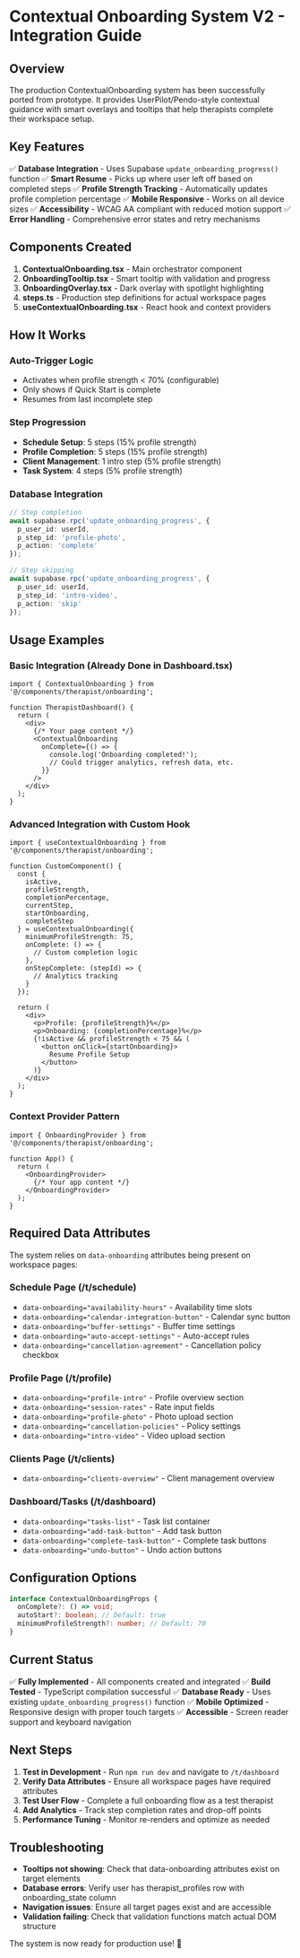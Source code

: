 # Contextual Onboarding System V2 - Integration Guide

## Overview

The production ContextualOnboarding system has been successfully ported from prototype. It provides UserPilot/Pendo-style contextual guidance with smart overlays and tooltips that help therapists complete their workspace setup.

## Key Features

✅ **Database Integration** - Uses Supabase `update_onboarding_progress()` function
✅ **Smart Resume** - Picks up where user left off based on completed steps
✅ **Profile Strength Tracking** - Automatically updates profile completion percentage
✅ **Mobile Responsive** - Works on all device sizes
✅ **Accessibility** - WCAG AA compliant with reduced motion support
✅ **Error Handling** - Comprehensive error states and retry mechanisms

## Components Created

1. **ContextualOnboarding.tsx** - Main orchestrator component
2. **OnboardingTooltip.tsx** - Smart tooltip with validation and progress
3. **OnboardingOverlay.tsx** - Dark overlay with spotlight highlighting
4. **steps.ts** - Production step definitions for actual workspace pages
5. **useContextualOnboarding.tsx** - React hook and context providers

## How It Works

### Auto-Trigger Logic
- Activates when profile strength < 70% (configurable)
- Only shows if Quick Start is complete
- Resumes from last incomplete step

### Step Progression
- **Schedule Setup**: 5 steps (15% profile strength)
- **Profile Completion**: 5 steps (15% profile strength)
- **Client Management**: 1 intro step (5% profile strength)
- **Task System**: 4 steps (5% profile strength)

### Database Integration
```typescript
// Step completion
await supabase.rpc('update_onboarding_progress', {
  p_user_id: userId,
  p_step_id: 'profile-photo',
  p_action: 'complete'
});

// Step skipping
await supabase.rpc('update_onboarding_progress', {
  p_user_id: userId,
  p_step_id: 'intro-video',
  p_action: 'skip'
});
```

## Usage Examples

### Basic Integration (Already Done in Dashboard.tsx)
```tsx
import { ContextualOnboarding } from '@/components/therapist/onboarding';

function TherapistDashboard() {
  return (
    <div>
      {/* Your page content */}
      <ContextualOnboarding
        onComplete={() => {
          console.log('Onboarding completed!');
          // Could trigger analytics, refresh data, etc.
        }}
      />
    </div>
  );
}
```

### Advanced Integration with Custom Hook
```tsx
import { useContextualOnboarding } from '@/components/therapist/onboarding';

function CustomComponent() {
  const {
    isActive,
    profileStrength,
    completionPercentage,
    currentStep,
    startOnboarding,
    completeStep
  } = useContextualOnboarding({
    minimumProfileStrength: 75,
    onComplete: () => {
      // Custom completion logic
    },
    onStepComplete: (stepId) => {
      // Analytics tracking
    }
  });

  return (
    <div>
      <p>Profile: {profileStrength}%</p>
      <p>Onboarding: {completionPercentage}%</p>
      {!isActive && profileStrength < 75 && (
        <button onClick={startOnboarding}>
          Resume Profile Setup
        </button>
      )}
    </div>
  );
}
```

### Context Provider Pattern
```tsx
import { OnboardingProvider } from '@/components/therapist/onboarding';

function App() {
  return (
    <OnboardingProvider>
      {/* Your app content */}
    </OnboardingProvider>
  );
}
```

## Required Data Attributes

The system relies on `data-onboarding` attributes being present on workspace pages:

### Schedule Page (/t/schedule)
- `data-onboarding="availability-hours"` - Availability time slots
- `data-onboarding="calendar-integration-button"` - Calendar sync button
- `data-onboarding="buffer-settings"` - Buffer time settings
- `data-onboarding="auto-accept-settings"` - Auto-accept rules
- `data-onboarding="cancellation-agreement"` - Cancellation policy checkbox

### Profile Page (/t/profile)
- `data-onboarding="profile-intro"` - Profile overview section
- `data-onboarding="session-rates"` - Rate input fields
- `data-onboarding="profile-photo"` - Photo upload section
- `data-onboarding="cancellation-policies"` - Policy settings
- `data-onboarding="intro-video"` - Video upload section

### Clients Page (/t/clients)
- `data-onboarding="clients-overview"` - Client management overview

### Dashboard/Tasks (/t/dashboard)
- `data-onboarding="tasks-list"` - Task list container
- `data-onboarding="add-task-button"` - Add task button
- `data-onboarding="complete-task-button"` - Complete task buttons
- `data-onboarding="undo-button"` - Undo action buttons

## Configuration Options

```typescript
interface ContextualOnboardingProps {
  onComplete?: () => void;
  autoStart?: boolean; // Default: true
  minimumProfileStrength?: number; // Default: 70
}
```

## Current Status

✅ **Fully Implemented** - All components created and integrated
✅ **Build Tested** - TypeScript compilation successful
✅ **Database Ready** - Uses existing `update_onboarding_progress()` function
✅ **Mobile Optimized** - Responsive design with proper touch targets
✅ **Accessible** - Screen reader support and keyboard navigation

## Next Steps

1. **Test in Development** - Run `npm run dev` and navigate to `/t/dashboard`
2. **Verify Data Attributes** - Ensure all workspace pages have required attributes
3. **Test User Flow** - Complete a full onboarding flow as a test therapist
4. **Add Analytics** - Track step completion rates and drop-off points
5. **Performance Tuning** - Monitor re-renders and optimize as needed

## Troubleshooting

- **Tooltips not showing**: Check that data-onboarding attributes exist on target elements
- **Database errors**: Verify user has therapist_profiles row with onboarding_state column
- **Navigation issues**: Ensure all target pages exist and are accessible
- **Validation failing**: Check that validation functions match actual DOM structure

The system is now ready for production use! 🚀
